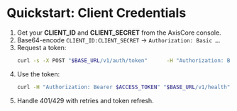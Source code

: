 # Quickstart: Client Credentials

1. Get your **CLIENT_ID** and **CLIENT_SECRET** from the AxisCore console.
2. Base64-encode `CLIENT_ID:CLIENT_SECRET` → `Authorization: Basic …`.
3. Request a token:
   ```bash
   curl -s -X POST "$BASE_URL/v1/auth/token"      -H "Authorization: Basic $B64"      -H "Content-Type: application/x-www-form-urlencoded"      --data "grant_type=client_credentials"
   ```
4. Use the token:
   ```bash
   curl -H "Authorization: Bearer $ACCESS_TOKEN" "$BASE_URL/v1/health"
   ```
5. Handle 401/429 with retries and token refresh.

